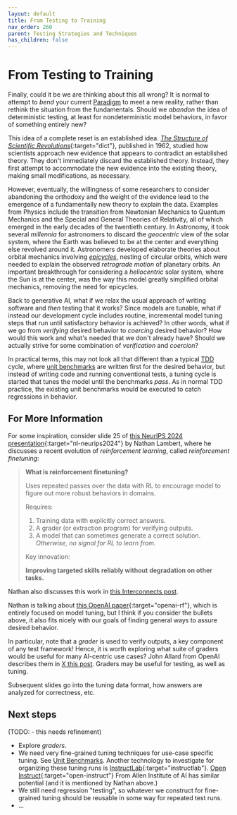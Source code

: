 ```yaml
---
layout: default
title: From Testing to Training
nav_order: 260
parent: Testing Strategies and Techniques
has_children: false
---
```


# From Testing to Training

Finally, could it be we are thinking about this all wrong? It is normal to attempt to _bend_ your current [Paradigm]({{site.baseurl}}/glossary/#paradigm) to meet a new reality, rather than rethink the situation from the fundamentals. Should we _abandon_ the idea of deterministic testing, at least for nondeterministic model behaviors, in favor of something entirely new?

This idea of a complete reset is an established idea. [_The Structure of Scientific Revolutions_](https://en.wikipedia.org/wiki/The_Structure_of_Scientific_Revolutions){:target="dict"}, published in 1962, studied how scientists approach new evidence that appears to contradict an established theory. They don't immediately discard the established theory. Instead, they first attempt to accommodate the new evidence into the existing theory, making small modifications, as necessary.

However, eventually, the willingness of some researchers to consider abandoning the orthodoxy and the weight of the evidence lead to the emergence of a fundamentally new theory to explain the data. Examples from Physics include the transition from Newtonian Mechanics to Quantum Mechanics and the Special and General Theories of Relativity, all of which emerged in the early decades of the twentieth century. In Astronomy, it took several _millennia_  for astronomers to discard the _geocentric_ view of the solar system, where the Earth was believed to be at the center and everything else revolved around it. Astronomers developed elaborate theories about orbital mechanics involving [_epicycles_](https://en.wikipedia.org/wiki/Deferent_and_epicycle), nesting of circular orbits, which were needed to explain the observed _retrograde motion_ of planetary orbits. An important breakthrough for considering a _heliocentric_ solar system, where the Sun is at the center, was the way this model greatly simplified orbital mechanics, removing the need for epicycles.

Back to generative AI, what if we relax the usual approach of writing software and _then_ testing that it works? Since models are tunable, what if instead our development cycle includes routine, incremental model tuning steps that run until satisfactory behavior is achieved? In other words, what if we go from _verifying_ desired behavior to _coercing_ desired behavior? How would this work and what's needed that we don't already have? Should we actually strive for some combination of _verification_ and _coercion_?

In practical terms, this may not look all that different than a typical [TDD]({{site.baseurl}}/glossary/#test-driven-development) cycle, where [unit benchmarks]({{site.baseurl}}/testing-strategies/unit-benchmarks) are written first for the desired behavior, but instead of writing code and running conventional tests, a tuning cycle is started that tunes the model until the benchmarks _pass_. As in normal TDD practice, the existing unit benchmarks would be executed to catch regressions in behavior.

## For More Information

For some inspiration, consider slide 25 of [this NeurIPS 2024 presentation](https://docs.google.com/presentation/d/1LWHbtz74GwKSGYZKyBVUtcyvp8lgYOi5EVpMnVDXBPs/edit#slide=id.p){:target="nl-neurips2024"} by Nathan Lambert, where he discusses a recent evolution of _reinforcement learning_, called _reinforcement finetuning_:

> **What is reinforcement finetuning?**
>
> Uses repeated passes over the data with RL to encourage model to figure out more robust behaviors in domains.
> 
> Requires:
> 
> 1. Training data with explicitly correct answers.
> 1. A grader (or extraction program) for verifying outputs.
> 1. A model that can sometimes generate a correct solution. _Otherwise, no signal for RL to learn from._
>
> Key innovation: 
> 
> **Improving targeted skills reliably without degradation on other tasks.**

Nathan also discusses this work in [this Interconnects post](https://www.interconnects.ai/p/openais-reinforcement-finetuning).

Nathan is talking about [this OpenAI paper](https://openai.com/form/rft-research-program/){:target="openai-rf"}, which is entirely focused on model tuning, but I think if you consider the bullets above, it also fits nicely with our goals of finding general ways to assure desired behavior. 

In particular, note that a _grader_ is used to verify outputs, a key component of any test framework! Hence, it is worth exploring what suite of graders would be useful for many AI-centric use cases? John Allard from OpenAI describes them in [X this post](https://x.com/john__allard/status/1865520756559614090?s=46&mx=2). Graders may be useful for testing, as well as tuning.

Subsequent slides go into the tuning data format, how answers are analyzed for correctness, etc.

## Next steps

(TODO: - this needs refinement)

* Explore _graders_.
* We need very fine-grained tuning techniques for use-case specific tuning. See
[Unit Benchmarks]({{site.baseurl}}/testing-strategies/unit-benchmarks). Another technology to investigate for organizing these tuning runs is [InstructLab](https://instructlab.ai){:target="instructlab"}. [Open Instruct](https://github.com/allenai/open-instruct){:target="open-instruct"} From Allen Institute of AI has similar potential (and it is mentioned by Nathan above.)
* We still need regression "testing", so whatever we construct for fine-grained tuning should be reusable in some way for repeated test runs.
* ...
